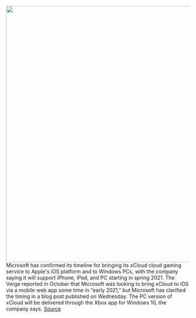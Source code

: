 <img src='https://cdn.vox-cdn.com/thumbor/ORlDnwQ9F9LSREjQvTRdLclG_Pc=/0x0:2040x1360/1200x800/filters:focal(857x517:1183x843)/cdn.vox-cdn.com/uploads/chorus_image/image/68484148/acastro_190530_1777_xbox_0002.0.0.jpg' width='700px' /><br/>
Microsoft has confirmed its timeline for bringing its xCloud cloud gaming service to Apple's iOS platform and to Windows PCs, with the company saying it will support iPhone, iPad, and PC starting in spring 2021. The Verge reported in October that Microsoft was looking to bring xCloud to iOS via a mobile web app some time in “early 2021,” but Microsoft has clarified the timing in a blog post published on Wednesday. The PC version of xCloud will be delivered through the Xbox app for Windows 10, the company says.
<a href='https://www.theverge.com/2020/12/9/22165280/microsoft-xcloud-ios-pc-launch-spring-2021-announced'> Source <a/>